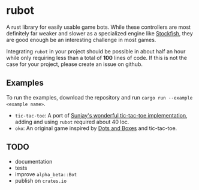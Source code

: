 # rubot

A rust library for easily usable game bots. While these controllers are most definitely far weaker and slower as a specialized engine like [Stockfish], they are good enough be an interesting challenge in most games.

Integrating `rubot` in your project should be possible in about half an hour while only requiring less than a total of **100** lines of code. 
If this is not the case for your project, please create an issue on github.

## Examples

To run the examples, download the repository and run `cargo run --example <example name>`.

- `tic-tac-toe`: A port of [Sunjay's wonderful tic-tac-toe implementation], adding and using `rubot` required about 40 loc.
- `oko`: An original game inspired by [Dots and Boxes] and tic-tac-toe.

## TODO

- documentation
- tests
- improve `alpha_beta::Bot`
- publish on `crates.io`


[Stockfish]:https://www.chessprogramming.org/Stockfish
[Sunjay's wonderful tic-tac-toe implementation]: https://github.com/sunjay/tic-tac-toe.git
[Dots and Boxes]:https://en.wikipedia.org/wiki/Dots_and_Boxes
